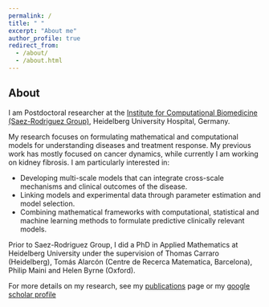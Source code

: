 ```yaml
---
permalink: /
title: " "
excerpt: "About me"
author_profile: true
redirect_from: 
  - /about/
  - /about.html
---
```


## About

I am Postdoctoral researcher at the [Institute for Computational Biomedicine (Saez-Rodriguez Group)](http://saezlab.org/), Heidelberg University Hospital, Germany.

My research focuses on formulating mathematical and computational models for understanding diseases and treatment response. My previous work has mostly focused on cancer dynamics, while currently I am working on kidney fibrosis. I am particularly interested in:
- Developing multi-scale models that can integrate cross-scale mechanisms and clinical outcomes of the disease.
- Linking models and experimental data through parameter estimation and model selection.
- Combining mathematical frameworks with computational, statistical and machine learning methods to formulate predictive clinically relevant models.

Prior to Saez-Rodriguez Group, I did a PhD in Applied Mathematics at Heidelberg University under the supervision of Thomas Carraro (Heidelberg), Tomás Alarcón (Centre de Recerca Matematica, Barcelona), Philip Maini and Helen Byrne (Oxford).

For more details on my research, see my [publications](https://victoriapb.github.io/publications/) page or my [google scholar profile](https://scholar.google.co.uk/citations?user=qPGebTIAAAAJ&hl=en)
